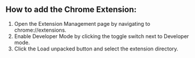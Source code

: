 ## How to add the Chrome Extension:

1) Open the Extension Management page by navigating to chrome://extensions.
2) Enable Developer Mode by clicking the toggle switch next to Developer mode.
3) Click the Load unpacked button and select the extension directory.
